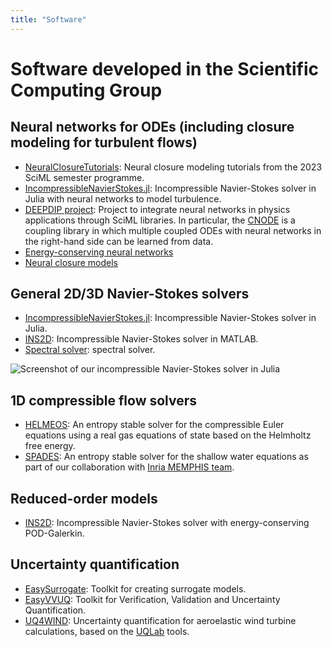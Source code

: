 ```yaml
---
title: "Software"
---
```


# Software developed in the Scientific Computing Group


## Neural networks for ODEs (including closure modeling for turbulent flows)
- [NeuralClosureTutorials](https://github.com/agdestein/NeuralClosureTutorials): Neural closure modeling tutorials from the 2023 SciML semester programme.
- [IncompressibleNavierStokes.jl](https://agdestein.github.io/IncompressibleNavierStokes.jl/dev/): Incompressible Navier-Stokes solver in Julia with neural networks to model turbulence.
- [DEEPDIP project](https://github.com/DEEPDIP-project): Project to integrate neural networks in physics applications through SciML libraries. In particular, the [CNODE](https://github.com/DEEPDIP-project/CoupledNODE.jl) is a coupling library in which multiple coupled ODEs with neural networks in the right-hand side can be learned from data.
- [Energy-conserving neural networks](https://github.com/DEEPDIP-project/ECNCM_1D)
- [Neural closure models](https://github.com/HugoMelchers/neural-closure-models)

## General 2D/3D Navier-Stokes solvers
- [IncompressibleNavierStokes.jl](https://agdestein.github.io/IncompressibleNavierStokes.jl/dev/): Incompressible Navier-Stokes solver in Julia.
- [INS2D](https://github.com/bsanderse/INS2D): Incompressible Navier-Stokes solver in MATLAB.
- [Spectral solver](https://github.com/agdestein/NeuralClosureTutorials/blob/main/tutorials/navier_stokes_spectral.md): spectral solver.

![Screenshot of our incompressible Navier-Stokes solver in Julia](INS_screenshot.png)

## 1D compressible flow solvers
- [HELMEOS](https://github.com/rbklein/HELMEOS): An entropy stable solver for the compressible Euler equations using a real gas equations of state based on the Helmholtz free energy.
- [SPADES](https://github.com/rbklein/SPADES): An entropy stable solver for the shallow water equations as part of our collaboration with [Inria MEMPHIS team](https://team.inria.fr/memphis/).

## Reduced-order models
- [INS2D](https://github.com/bsanderse/INS2D): Incompressible Navier-Stokes solver with energy-conserving POD-Galerkin.

## Uncertainty quantification
- [EasySurrogate](https://github.com/wedeling/EasySurrogate): Toolkit for creating surrogate models.
- [EasyVVUQ](https://github.com/UCL-CCS/EasyVVUQ): Toolkit for Verification, Validation and Uncertainty Quantification.
- [UQ4WIND](https://github.com/bsanderse/uq4wind): Uncertainty quantification for aeroelastic wind turbine calculations, based on the [UQLab](https://www.uqlab.com/) tools.

